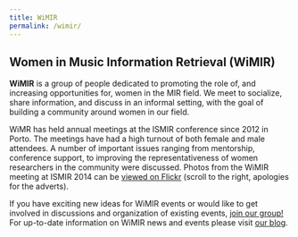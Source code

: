 ```yaml
---
title: WiMIR
permalink: /wimir/
---
```



## Women in Music Information Retrieval (WiMIR)

**WiMIR** is a group of people dedicated to promoting the role of, and
increasing opportunities for, women in the MIR field. We meet to socialize,
share information, and discuss in an informal setting, with the goal of building
a community around women in our field.

WiMR has held annual meetings at the ISMIR conference since 2012 in Porto. The
meetings have had a high turnout of both female and male attendees. A number
of important issues ranging from mentorship, conference support, to improving
the representativeness of women researchers in the community were discussed. Photos
from the WiMIR meeting at ISMIR 2014 can be
[viewed on Flickr](https://www.flickr.com/photos/128836325@N05/15040360393/in/set-72157648898610701/)
(scroll to the right, apologies for the adverts).

If you have exciting new ideas for WiMIR events or would like to get involved
in discussions and organization of existing events,
[join our group!](https://groups.google.com/forum/#!forum/wimir)
For up-to-date information on WiMIR news and events please visit
[our blog](https://wimir.wordpress.com/).
